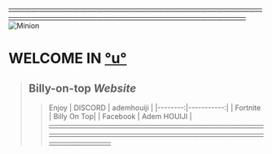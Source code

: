 ~~_______________________________________________________________________________________________________________________________________________________~~
![Minion](https://media2.giphy.com/media/v1.Y2lkPTc5MGI3NjExeGcxeHRyeWxoMzVvbHh1eXB6eG1wNGt0bXRoYjBld3E1cWNjODZyaiZlcD12MV9pbnRlcm5hbF9naWZfYnlfaWQmY3Q9Zw/xUPGGDNsLvqsBOhuU0/giphy.webp)
# WELCOME IN [°u°](https://www.youtube.com/watch?v=tueff7E-Gt4)
> ## **Billy-on-top *Website***
> > Enjoy
| DISCORD | ademhouiji |
|--------:|-----------:|
| Fortnite | Billy On Top|
| Facebook | Adem HOUIJI |
~~_______________________________________________________________________________________________________________________________________________________~~
